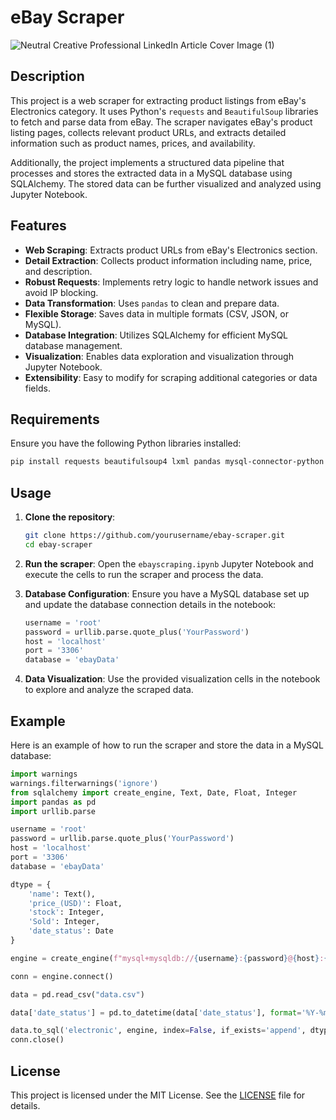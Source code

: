 # eBay Scraper
![Neutral Creative Professional LinkedIn Article Cover Image (1)](https://github.com/user-attachments/assets/3bbbabb3-8602-4301-a64c-b6f826338b44)

## Description
This project is a web scraper for extracting product listings from eBay's Electronics category. It uses Python's `requests` and `BeautifulSoup` libraries to fetch and parse data from eBay. The scraper navigates eBay's product listing pages, collects relevant product URLs, and extracts detailed information such as product names, prices, and availability.

Additionally, the project implements a structured data pipeline that processes and stores the extracted data in a MySQL database using SQLAlchemy. The stored data can be further visualized and analyzed using Jupyter Notebook.

## Features
- **Web Scraping**: Extracts product URLs from eBay's Electronics section.
- **Detail Extraction**: Collects product information including name, price, and description.
- **Robust Requests**: Implements retry logic to handle network issues and avoid IP blocking.
- **Data Transformation**: Uses `pandas` to clean and prepare data.
- **Flexible Storage**: Saves data in multiple formats (CSV, JSON, or MySQL).
- **Database Integration**: Utilizes SQLAlchemy for efficient MySQL database management.
- **Visualization**: Enables data exploration and visualization through Jupyter Notebook.
- **Extensibility**: Easy to modify for scraping additional categories or data fields.

## Requirements
Ensure you have the following Python libraries installed:
```sh
pip install requests beautifulsoup4 lxml pandas mysql-connector-python SQLAlchemy jupyter
```

## Usage
1. **Clone the repository**:
    ```sh
    git clone https://github.com/yourusername/ebay-scraper.git
    cd ebay-scraper
    ```

2. **Run the scraper**:
    Open the `ebayscraping.ipynb` Jupyter Notebook and execute the cells to run the scraper and process the data.

3. **Database Configuration**:
    Ensure you have a MySQL database set up and update the database connection details in the notebook:
    ```python
    username = 'root'
    password = urllib.parse.quote_plus('YourPassword')
    host = 'localhost'
    port = '3306'
    database = 'ebayData'
    ```

4. **Data Visualization**:
    Use the provided visualization cells in the notebook to explore and analyze the scraped data.

## Example
Here is an example of how to run the scraper and store the data in a MySQL database:
```python
import warnings
warnings.filterwarnings('ignore')
from sqlalchemy import create_engine, Text, Date, Float, Integer
import pandas as pd
import urllib.parse

username = 'root'
password = urllib.parse.quote_plus('YourPassword')
host = 'localhost'
port = '3306'
database = 'ebayData'

dtype = {
    'name': Text(),
    'price_(USD)': Float,
    'stock': Integer,
    'Sold': Integer,
    'date_status': Date
}

engine = create_engine(f"mysql+mysqldb://{username}:{password}@{host}:{port}/{database}")

conn = engine.connect()

data = pd.read_csv("data.csv")

data['date_status'] = pd.to_datetime(data['date_status'], format='%Y-%m-%d').dt.strftime('%Y-%m-%d')

data.to_sql('electronic', engine, index=False, if_exists='append', dtype=dtype)
conn.close()
```

## License
This project is licensed under the MIT License. See the [LICENSE](LICENSE) file for details.
